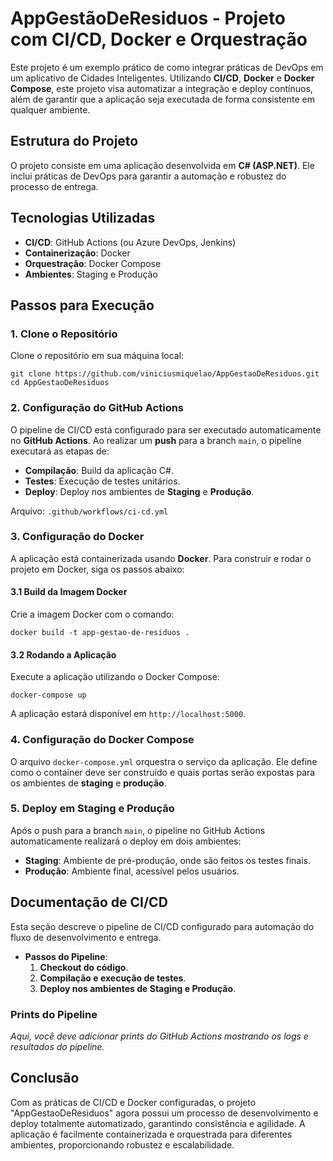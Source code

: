 # AppGestãoDeResiduos - Projeto com CI/CD, Docker e Orquestração

Este projeto é um exemplo prático de como integrar práticas de DevOps em um aplicativo de Cidades Inteligentes. Utilizando **CI/CD**, **Docker** e **Docker Compose**, este projeto visa automatizar a integração e deploy contínuos, além de garantir que a aplicação seja executada de forma consistente em qualquer ambiente.

## Estrutura do Projeto

O projeto consiste em uma aplicação desenvolvida em **C# (ASP.NET)**. Ele inclui práticas de DevOps para garantir a automação e robustez do processo de entrega.

## Tecnologias Utilizadas

- **CI/CD**: GitHub Actions (ou Azure DevOps, Jenkins)
- **Containerização**: Docker
- **Orquestração**: Docker Compose
- **Ambientes**: Staging e Produção

## Passos para Execução

### 1. Clone o Repositório

Clone o repositório em sua máquina local:

`git clone https://github.com/viniciusmiquelao/AppGestaoDeResiduos.git cd AppGestaoDeResiduos`

### 2. Configuração do GitHub Actions

O pipeline de CI/CD está configurado para ser executado automaticamente no **GitHub Actions**. Ao realizar um **push** para a branch `main`, o pipeline executará as etapas de:

- **Compilação**: Build da aplicação C#.
- **Testes**: Execução de testes unitários.
- **Deploy**: Deploy nos ambientes de **Staging** e **Produção**.

Arquivo: `.github/workflows/ci-cd.yml`

### 3. Configuração do Docker

A aplicação está containerizada usando **Docker**. Para construir e rodar o projeto em Docker, siga os passos abaixo:

#### 3.1 Build da Imagem Docker

Crie a imagem Docker com o comando:

```docker build -t app-gestao-de-residuos .```

#### 3.2 Rodando a Aplicação

Execute a aplicação utilizando o Docker Compose:

```docker-compose up```

A aplicação estará disponível em `http://localhost:5000`.

### 4. Configuração do Docker Compose

O arquivo `docker-compose.yml` orquestra o serviço da aplicação. Ele define como o container deve ser construído e quais portas serão expostas para os ambientes de **staging** e **produção**.

### 5. Deploy em Staging e Produção

Após o push para a branch `main`, o pipeline no GitHub Actions automaticamente realizará o deploy em dois ambientes:

- **Staging**: Ambiente de pré-produção, onde são feitos os testes finais.
- **Produção**: Ambiente final, acessível pelos usuários.

## Documentação de CI/CD

Esta seção descreve o pipeline de CI/CD configurado para automação do fluxo de desenvolvimento e entrega.

- **Passos do Pipeline**:
  1. **Checkout do código**.
  2. **Compilação e execução de testes**.
  3. **Deploy nos ambientes de Staging e Produção**.

### Prints do Pipeline

_Aqui, você deve adicionar prints do GitHub Actions mostrando os logs e resultados do pipeline._

## Conclusão

Com as práticas de CI/CD e Docker configuradas, o projeto "AppGestaoDeResiduos" agora possui um processo de desenvolvimento e deploy totalmente automatizado, garantindo consistência e agilidade. A aplicação é facilmente containerizada e orquestrada para diferentes ambientes, proporcionando robustez e escalabilidade.
